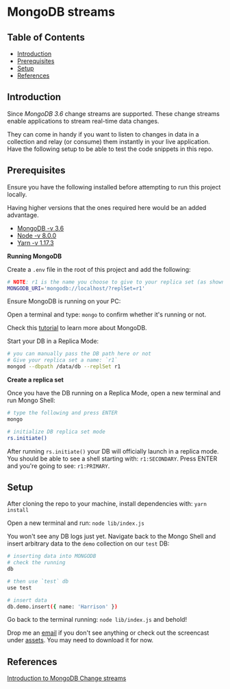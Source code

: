 # MongoDB streams
## Table of Contents
- [Introduction](#introduction)
- [Prerequisites](#prerequisites)
- [Setup](#setup)
- [References](#references)

## Introduction
Since *MongoDB 3.6* change streams are supported. These change streams enable applications to stream real-time data changes.

They can come in handy if you want to listen to changes in data in a collection and relay (or consume) them instantly in your live application. Have the following setup to be able to test the code snippets in this repo.

## Prerequisites
Ensure you have the following installed before attempting to run this project locally.

Having higher versions that the ones required here would be an added advantage.

- [MongoDB -v 3.6](https://docs.mongodb.com/manual/installation/)
- [Node -v 8.0.0](https://nodejs.org/en/download/)
- [Yarn -v 1.17.3](https://classic.yarnpkg.com/en/docs/getting-started)


**Running MongoDB**

Create a `.env` file in the root of this project and add the following:
```sh
# NOTE: r1 is the name you choose to give to your replica set (as shown below).
MONGODB_URI='mongodb://localhost/?replSet=r1'
```

Ensure MongoDB is running on your PC:

Open a terminal and type: `mongo` to confirm whether it's running or not.

Check this [tutorial](https://www.freecodecamp.org/news/learn-mongodb-a4ce205e7739/) to learn more about MongoDB.

Start your DB in a Replica Mode:
```sh
# you can manually pass the DB path here or not
# Give your replica set a name: `r1`
mongod --dbpath /data/db --replSet r1
```

**Create a replica set**

Once you have the DB running on a Replica Mode, open a new terminal and run Mongo Shell:
```sh
# type the following and press ENTER
mongo

# initialize DB replica set mode
rs.initiate()
```

After running `rs.initiate()` your DB will officially launch in a replica mode. You should be able to see a shell starting with: `r1:SECONDARY`. Press ENTER and you're going to see: `r1:PRIMARY`.


## Setup
After cloning the repo to your machine, install dependencies with: `yarn install`

Open a new terminal and run: `node lib/index.js`

You won't see any DB logs just yet. Navigate back to the Mongo Shell and insert arbitrary data to the `demo` collection on our `test` DB:
```sh
# inserting data into MONGODB
# check the running
db

# then use `test` db
use test

# insert data
db.demo.insert({ name: 'Harrison' })
```

Go back to the terminal running: `node lib/index.js` and behold!

Drop me an [email](kamauharrison87@gmail.com) if you don't see anything or check out the screencast under [assets](assets/mongo-change-streams-demo.mov). You may need to download it for now.

## References
[Introduction to MongoDB Change streams](https://www.mongodb.com/blog/post/an-introduction-to-change-streams)
